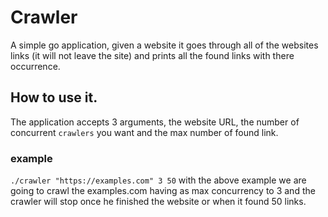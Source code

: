 # Crawler

A simple go application, given a website it goes through all of the websites links (it will not leave the site) and prints all the found links with there occurrence.

## How to use it.
The application accepts 3 arguments, the website URL, the number of concurrent `crawlers` you want and the max number of found link.

### example
`./crawler "https://examples.com" 3 50`
with the above example we are going to crawl the examples.com having as max concurrency to 3 and the crawler will stop once he finished the website or when it found 50 links.
